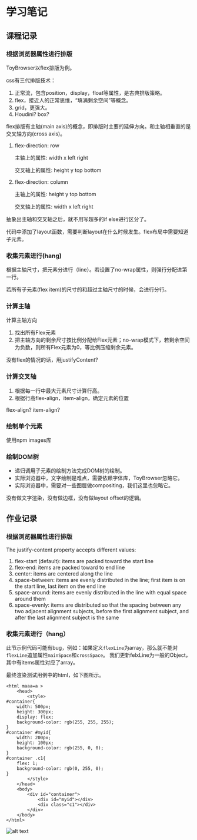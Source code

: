 # 学习笔记

## 课程记录
### 根据浏览器属性进行排版
ToyBrowser以flex排版为例。

css有三代排版技术：
1. 正常流，包含position，display，float等属性，是古典排版策略。
2. flex，接近人的正常思维，“填满剩余空间”等概念。 
3. grid，更强大。
4. Houdini? box? 

flex排版有主轴(main axis)的概念，即排版时主要的延伸方向。和主轴相垂直的是交叉轴方向(cross axis)。
1. flex-direction: row
   
   主轴上的属性: width x left right

   交叉轴上的属性: height y top bottom

2. flex-direction: column
   
   主轴上的属性: height y top bottom

   交叉轴上的属性: width x left right

抽象出主轴和交叉轴之后，就不用写超多的if else进行区分了。

代码中添加了layout函数，需要判断layout在什么时候发生。flex布局中需要知道子元素。


### 收集元素进行(hang)
根据主轴尺寸，把元素分进行（line）。若设置了no-wrap属性，则强行分配进第一行。

若所有子元素(flex item)的尺寸的和超过主轴尺寸的时候，会进行分行。

### 计算主轴
计算主轴方向
1. 找出所有Flex元素
2. 把主轴方向的剩余尺寸按比例分配给Flex元素；no-wrap模式下，若剩余空间为负数，则所有Flex元素为0，等比例压缩剩余元素。

没有flex的情况的话，用justifyContent?

### 计算交叉轴
1. 根据每一行中最大元素尺寸计算行高。
2. 根据行高flex-align，item-align，确定元素的位置

flex-align? item-align?

### 绘制单个元素
使用npm images库

### 绘制DOM树
* 递归调用子元素的绘制方法完成DOM树的绘制。
* 实际浏览器中，文字绘制是难点，需要依赖字体库，ToyBrowser忽略它。
* 实际浏览器中，需要对一些图层做compositing，我们这里也忽略它。

没有做文字渲染，没有做边框，没有做layout offset的逻辑。


## 作业记录
### 根据浏览器属性进行排版
The justify-content property accepts different values:

1. flex-start (default): items are packed toward the start line
2. flex-end: items are packed toward to end line
3. center: items are centered along the line
4. space-between: items are evenly distributed in the line; first item is on the start line, last item on the end line
5. space-around: items are evenly distributed in the line with equal space around them
6. space-evenly: items are distributed so that the spacing between any two adjacent alignment subjects, before the first alignment subject, and after the last alignment subject is the same

### 收集元素进行（hang）
此节示例代码可能有bug，例如：如果定义`flexLine`为array，那么就不能对`flexLine`追加属性`mainSpace`和`crossSpace`。
我们更新felxLine为一般的Object，其中有items属性对应了array。

最终渲染测试用例中的html，如下图所示。
```
<html maaa=a >
    <head>
        <style>
#container{
    width: 500px;
    height: 300px;
    display: flex;
    background-color: rgb(255, 255, 255);
}
#container #myid{
    width: 200px;
    height: 100px;
    background-color: rgb(255, 0, 0);
}
#container .c1{
    flex: 1;
    background-color: rgb(0, 255, 0);
}
        </style>
    </head>
    <body>
        <div id="container">
            <div id="myid"></div>
            <div class="c1"></div>
        </div>
    </body>
</html>
```
![alt text](https://github.com/waleking/Frontend-03-Template/tree/master/week04/assignments/viewport.jpg)

